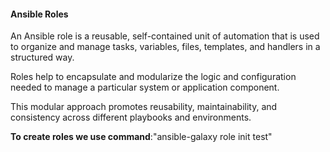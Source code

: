 #### Ansible Roles

An Ansible role is a reusable, self-contained unit of automation that is used to organize and manage tasks, variables, files, templates, and handlers in a structured way.

Roles help to encapsulate and modularize the logic and configuration needed to manage a particular system or application component.

This modular approach promotes reusability, maintainability, and consistency across different playbooks and environments.

**To create roles we use command**:"ansible-galaxy role init test"
